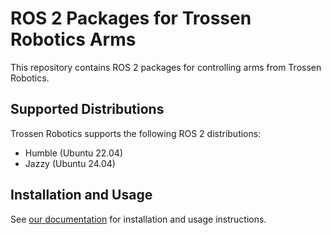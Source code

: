 # ROS 2 Packages for Trossen Robotics Arms

This repository contains ROS 2 packages for controlling arms from Trossen Robotics.

## Supported Distributions

Trossen Robotics supports the following ROS 2 distributions:

- Humble (Ubuntu 22.04)
- Jazzy (Ubuntu 24.04)

## Installation and Usage

See [our documentation](https://docs.trossenrobotics.com/trossen_arm/main/tutorials/ros2.html) for installation and usage instructions.
